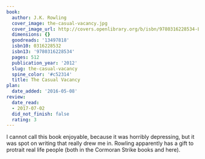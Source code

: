 ```yaml
---
book:
  author: J.K. Rowling
  cover_image: the-casual-vacancy.jpg
  cover_image_url: http://covers.openlibrary.org/b/isbn/9780316228534-L.jpg
  dimensions: {}
  goodreads: '13497818'
  isbn10: 0316228532
  isbn13: '9780316228534'
  pages: 512
  publication_year: '2012'
  slug: the-casual-vacancy
  spine_color: '#c52314'
  title: The Casual Vacancy
plan:
  date_added: '2016-05-08'
review:
  date_read:
  - 2017-07-02
  did_not_finish: false
  rating: 3
---
```


I cannot call this book enjoyable, because it was horribly depressing, but it was spot on writing that really drew me in. Rowling apparently has a gift to protrait real life people (both in the Cormoran Strike books and here).
